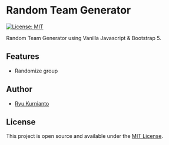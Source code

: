 # Random Team Generator

[![License: MIT](https://img.shields.io/badge/License-MIT-blue.svg)](https://opensource.org/licenses/MIT)

Random Team Generator using Vanilla Javascript & Bootstrap 5.

## Features

- Randomize group

## Author

- [Ryu Kurnianto](https://github.com/ryuuwiz)

## License

This project is open source and available under the [MIT License](LICENSE.md).
